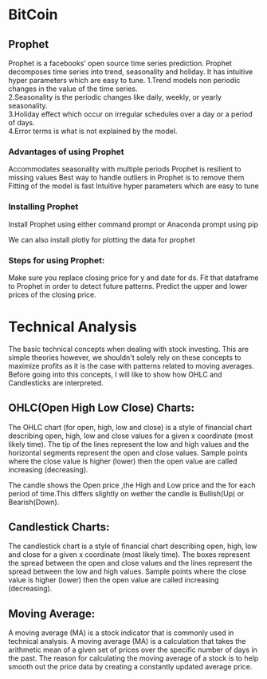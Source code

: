 # BitCoin 
## Prophet
Prophet is a facebooks’ open source time series prediction. Prophet decomposes time series into trend, seasonality and holiday. It has intuitive hyper parameters which are easy to tune.
1.Trend models non periodic changes in the value of the time series.</br>
2.Seasonality is the periodic changes like daily, weekly, or yearly seasonality.</br>
3.Holiday effect which occur on irregular schedules over a day or a period of days.</br>
4.Error terms is what is not explained by the model.</br>

### Advantages of using Prophet
Accommodates seasonality with multiple periods
Prophet is resilient to missing values
Best way to handle outliers in Prophet is to remove them
Fitting of the model is fast
Intuitive hyper parameters which are easy to tune


### Installing Prophet
Install Prophet using either command prompt or Anaconda prompt using pip


We can also install plotly for plotting the data for prophet



### Steps for using Prophet:
Make sure you replace closing price for y and date for ds.
Fit that dataframe to Prophet in order to detect future patterns.
Predict the upper and lower prices of the closing price.

# Technical Analysis
The basic technical concepts when dealing with stock investing. This are simple theories however, we shouldn't solely rely on these concepts to maximize profits as it is the case with patterns related to moving averages. Before going into this concepts, I will like to show how OHLC and Candlesticks are interpreted.
## OHLC(Open High Low Close) Charts:
The OHLC chart (for open, high, low and close) is a style of financial chart describing open, high, low and close values for a given x coordinate (most likely time). The tip of the lines represent the low and high values and the horizontal segments represent the open and close values. Sample points where the close value is higher (lower) then the open value are called increasing (decreasing).


The candle shows the Open price ,the High and Low price and the for each period of time.This differs slightly on wether the candle is Bullish(Up) or Bearish(Down).

## Candlestick Charts:
The candlestick chart is a style of financial chart describing open, high, low and close for a given x coordinate (most likely time). The boxes represent the spread between the open and close values and the lines represent the spread between the low and high values. Sample points where the close value is higher (lower) then the open value are called increasing (decreasing).

## Moving Average:
A moving average (MA) is a stock indicator that is commonly used in technical analysis. A moving average (MA) is a calculation that takes the arithmetic mean of a given set of prices over the specific number of days in the past. The reason for calculating the moving average of a stock is to help smooth out the price data by creating a constantly updated average price.
